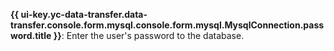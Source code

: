 **{{ ui-key.yc-data-transfer.data-transfer.console.form.mysql.console.form.mysql.MysqlConnection.password.title }}**: Enter the user's password to the database.
